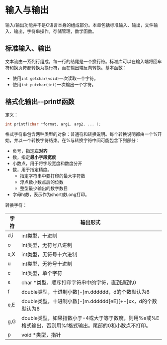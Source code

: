 # 输入与输出
输入/输出功能并不是C语言本身的组成部分。本章包括标准输入、输出，文件输入、输出，字符串操作，存储管理，数学函数。

## 标准输入、输出
文本流由一系列行组成，每一行的结尾是一个换行符。标准库可以在输入端将回车符和换页符都转换为换行符，而在输出端反向转换。基本函数：
- 使用`int getchar(void)`一次读取一个字符。
- 使用`int putchar(int)`一次输出一个字符。

## 格式化输出--printf函数
定义：
```C
int printf(char *format, arg1, arg2, ... );
```
格式字符串包含两种类型的对象：普通符和转换说明。每个转换说明都由一个%开始，并以一个转换字符结束。在%与转换字符中间可能包含下列部分：
- 负号，指定**左对齐**
- 数，指定**最小字段宽度**
- 小数点，用于将字段宽度和数度分开
- 数，用于指定精度。
  - 指定字符串中要打印的最大字符数
  - 浮点数小数点后的位数
  - 整型最少输出的数字数目
- 字母h或l，表示作为short或Long打印。  

转换字符：

| 字符 | 输出形式 |
|------|---------|
| d,i  | int类型，十进制 |
| o  | int类型，无符号八进制 |
| x,X  | int类型，无符号十六进制 |
| u  | int类型，无符号十进制 |
| c  | int类型，单个字符 |
| s  | char *类型，顺序打印字符串中的字符，直到遇到\0 |
| f  | double类型，十进制小数[-]m.dddddd，d的个数默认为6 |
| e,E  | double类型，十进制小数[-]m.dddddd[eE][+-]xx，d的个数默认为6 |
| g,G  | double类型，如果指数小于-4或大于等于数度，则用%e或%E格式输出，否则用%f格式输出。尾部的0和小数点不打印。 |
| p  | void *类型，指针 |
